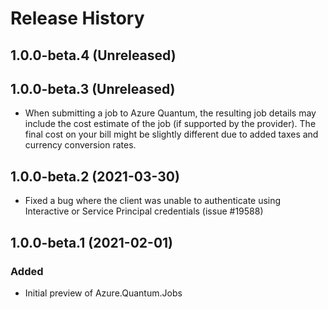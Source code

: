# Release History

## 1.0.0-beta.4 (Unreleased)

## 1.0.0-beta.3 (Unreleased)
- When submitting a job to Azure Quantum, the resulting job details may include the cost estimate of the job (if supported by the provider). The final cost on your bill might be slightly different due to added taxes and currency conversion rates.

## 1.0.0-beta.2 (2021-03-30)
- Fixed a bug where the client was unable to authenticate using Interactive or Service Principal credentials (issue #19588) 

## 1.0.0-beta.1 (2021-02-01)
### Added
- Initial preview of Azure.Quantum.Jobs
